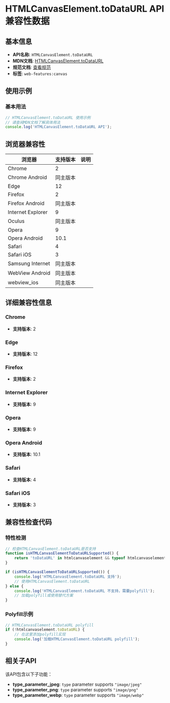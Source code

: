 # HTMLCanvasElement.toDataURL API 兼容性数据

## 基本信息

- **API名称**: `HTMLCanvasElement.toDataURL`
- **MDN文档**: [HTMLCanvasElement.toDataURL](https://developer.mozilla.org/docs/Web/API/HTMLCanvasElement/toDataURL)
- **规范文档**: [查看规范](https://html.spec.whatwg.org/multipage/canvas.html#dom-canvas-todataurl-dev)
- **标签**: `web-features:canvas`

## 使用示例

### 基本用法

```javascript
// HTMLCanvasElement.toDataURL 使用示例
// 请查阅MDN文档了解具体用法
console.log('HTMLCanvasElement.toDataURL API');
```

## 浏览器兼容性

| 浏览器 | 支持版本 | 说明 |
|--------|----------|------|
| Chrome | 2 |  |
| Chrome Android | 同主版本 |  |
| Edge | 12 |  |
| Firefox | 2 |  |
| Firefox Android | 同主版本 |  |
| Internet Explorer | 9 |  |
| Oculus | 同主版本 |  |
| Opera | 9 |  |
| Opera Android | 10.1 |  |
| Safari | 4 |  |
| Safari iOS | 3 |  |
| Samsung Internet | 同主版本 |  |
| WebView Android | 同主版本 |  |
| webview_ios | 同主版本 |  |

## 详细兼容性信息

### Chrome

- **支持版本**: 2

### Edge

- **支持版本**: 12

### Firefox

- **支持版本**: 2

### Internet Explorer

- **支持版本**: 9

### Opera

- **支持版本**: 9

### Opera Android

- **支持版本**: 10.1

### Safari

- **支持版本**: 4

### Safari iOS

- **支持版本**: 3

## 兼容性检查代码

### 特性检测

```javascript
// 检查HTMLCanvasElement.toDataURL是否支持
function isHTMLCanvasElementToDataURLSupported() {
    return 'toDataURL' in htmlcanvaselement && typeof htmlcanvaselement.toDataURL === 'function';
}

if (isHTMLCanvasElementToDataURLSupported()) {
    console.log('HTMLCanvasElement.toDataURL 支持');
    // 使用HTMLCanvasElement.toDataURL
} else {
    console.log('HTMLCanvasElement.toDataURL 不支持，需要polyfill');
    // 加载polyfill或使用替代方案
}
```

### Polyfill示例

```javascript
// HTMLCanvasElement.toDataURL polyfill
if (!htmlcanvaselement.toDataURL) {
    // 在这里添加polyfill实现
    console.log('加载HTMLCanvasElement.toDataURL polyfill');
}
```

## 相关子API

该API包含以下子功能：

- **type_parameter_jpeg**: `type` parameter supports `"image/jpeg"`
- **type_parameter_png**: `type` parameter supports `"image/png"`
- **type_parameter_webp**: `type` parameter supports `"image/webp"`


